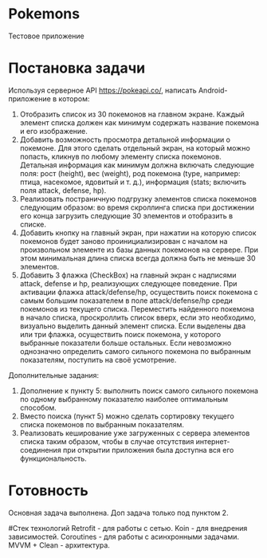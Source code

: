 # Pokemons
Тестовое приложение
# Постановка задачи
Используя серверное API https://pokeapi.co/, написать Android-приложение в котором:
1. Отобразить список из 30 покемонов на главном экране. Каждый элемент списка должен
как минимум содержать название покемона и его изображение.
2. Добавить возможность просмотра детальной информации о покемоне. Для этого сделать
отдельный экран, на который можно попасть, кликнув по любому элементу списка покемонов.
Детальная информация как минимум должна включать следующие поля: рост (height),
вес (weight), род покемона (type, например: птица, насекомое, ядовитый и т. д.), информация
(stats; включить поля attack, defense, hp).
3. Реализовать постраничную подгрузку элементов списка покемонов следующим образом:
во время скроллинга списка при достижении его конца загрузить следующие 30 элементов
и отобразить в списке.
4. Добавить кнопку на главный экран, при нажатии на которую список покемонов будет заново
проинициализирован с началом на произвольном элементе из базы данных покемонов
на сервере. При этом минимальная длина списка всегда должна быть не меньше 30 элементов.
5. Добавить 3 флажка (CheckBox) на главный экран с надписями attack, defense и hp, реализующих
следующее поведение. При активации флажка attack/defense/hp, осуществить поиск покемона
с самым большим показателем в поле attack/defense/hp среди покемонов из текущего
списка. Переместить найденного покемона в начало списка, проскроллить список вверх,
если это необходимо, визуально выделить данный элемент списка. Если выделены два
или три флажка, осуществить поиск покемона, у которого выбранные показатели больше
остальных. Если невозможно однозначно определить самого сильного покемона по выбранным
показателям, поступить на своё усмотрение.

Дополнительные задания:

1. Дополнение к пункту 5: выполнить поиск самого сильного покемона по одному выбранному
показателю наиболее оптимальным способом.
2. Вместо поиска (пункт 5) можно сделать сортировку текущего списка покемонов по выбранным
показателям.
3. Реализовать кеширование уже загруженных с сервера элементов списка таким образом,
чтобы в случае отсутствия интернет-соединения при открытии приложения была доступна
вся его функциональность.

# Готовность
Основная задача выполнена. Доп задача только под пунктом 2.

#Стек технологий
Retrofit - для работы с сетью.
Koin - для внедрения зависимостей.
Coroutines - для работы с асинхронными задачами.
MVVM + Clean - архитектура. 
